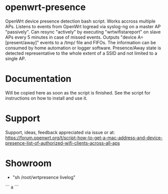 # openwrt-presence
OpenWrt device presence detection bash script. Works accross multiple APs. Listens to events from OpenWrt logread via syslog-ng on a master AP "passively". Can resync "actively" by executing "wrtwifistareport" on slave APs every 5 minutes in case of missed events. Outputs "device A=[present/away]" events to a /tmp/ file and FIFOs. The information can be consumed by home automation or logger software. Presence/Away state is detected representative to the whole extent of a SSID and not limited to a single AP.

# Documentation
Will be copied here as soon as the script is finished. See the script for instructions on how to install and use it.

# Support
Support, ideas, feedback appreciated via issue or at: https://forum.openwrt.org/t/script-how-to-get-a-mac-address-and-device-presence-list-of-authorized-wifi-clients-across-all-aps

# Showroom
- "sh /root/wrtpresence livelog"

´´´
a
´´´
